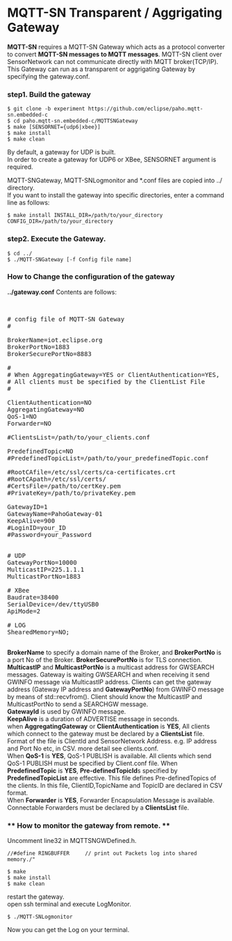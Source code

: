 # MQTT-SN Transparent / Aggrigating Gateway

**MQTT-SN** requires a MQTT-SN Gateway which acts as a protocol converter to convert **MQTT-SN messages to MQTT messages**. MQTT-SN client over SensorNetwork can not communicate directly with MQTT broker(TCP/IP).   
This Gateway can run as a transparent or aggrigating Gateway by specifying the gateway.conf.

### **step1. Build the gateway**   
````
$ git clone -b experiment https://github.com/eclipse/paho.mqtt-sn.embedded-c   
$ cd paho.mqtt-sn.embedded-c/MQTTSNGateway       
$ make [SENSORNET={udp6|xbee}] 
$ make install   
$ make clean    
````      
By default, a gateway for UDP is built.    
In order to create a gateway for UDP6 or XBee, SENSORNET argument is required.  
 
MQTT-SNGateway, MQTT-SNLogmonitor and *.conf files are copied into ../ directory.    
If you want to install the gateway into specific directories, enter a command line as follows:
````
$ make install INSTALL_DIR=/path/to/your_directory CONFIG_DIR=/path/to/your_directory
````

    
### **step2. Execute the Gateway.**     

````    
$ cd ../   
$ ./MQTT-SNGateway [-f Config file name]
````   


### **How to Change the configuration of the gateway**    
**../gateway.conf**   Contents are follows: 
   
<pre><dev>    

# config file of MQTT-SN Gateway
#

BrokerName=iot.eclipse.org
BrokerPortNo=1883
BrokerSecurePortNo=8883

#
# When AggregatingGateway=YES or ClientAuthentication=YES,
# All clients must be specified by the ClientList File  
#

ClientAuthentication=NO
AggregatingGateway=NO
QoS-1=NO
Forwarder=NO

#ClientsList=/path/to/your_clients.conf

PredefinedTopic=NO
#PredefinedTopicList=/path/to/your_predefinedTopic.conf

#RootCAfile=/etc/ssl/certs/ca-certificates.crt
#RootCApath=/etc/ssl/certs/
#CertsFile=/path/to/certKey.pem
#PrivateKey=/path/to/privateKey.pem

GatewayID=1
GatewayName=PahoGateway-01
KeepAlive=900
#LoginID=your_ID
#Password=your_Password


# UDP
GatewayPortNo=10000
MulticastIP=225.1.1.1
MulticastPortNo=1883

# XBee
Baudrate=38400
SerialDevice=/dev/ttyUSB0
ApiMode=2

# LOG
ShearedMemory=NO;

</dev></pre>    

**BrokerName** to specify a domain name of the Broker, and **BrokerPortNo** is a port No of the Broker. **BrokerSecurePortNo** is for TLS connection.       
**MulticastIP** and **MulticastPortNo** is a multicast address for GWSEARCH messages. Gateway is waiting GWSEARCH  and when receiving it send GWINFO message via MulticastIP address. Clients can get the gateway address (Gateway IP address and **GatewayPortNo**) from GWINFO message by means of std::recvfrom().
Client should know the MulticastIP and MulticastPortNo to send a SEARCHGW message.    
**GatewayId** is used by GWINFO message.    
**KeepAlive** is a duration of ADVERTISE message in seconds.    
when **AggregatingGateway** or **ClientAuthentication** is **YES**, All clients which connect to the gateway must be declared by a **ClientsList** file.       
Format of the file is ClientId and SensorNetwork Address. e.g. IP address and Port No etc, in CSV. more detail see clients.conf.    
When **QoS-1** is **YES**, QoS-1 PUBLISH is available. All clients which send QoS-1 PUBLISH must be specified by Client.conf file. 
When **PredefinedTopic** is **YES**, **Pre-definedTopicId**s  specified by **PredefinedTopicList** are effective. This file defines Pre-definedTopics of the clients. In this file, ClientID,TopicName and TopicID are declared in CSV format.    
When **Forwarder** is **YES**, Forwarder Encapsulation Message is available. Connectable Forwarders must be declared by a **ClientsList** file.     
 

### ** How to monitor the gateway from remote. **

Uncomment line32 in MQTTSNGWDefined.h.

`//#define RINGBUFFER     // print out Packets log into shared memory./"`    
````    
$ make   
$ make install 
$ make clean
````
restart the gateway.    
open ssh terminal and execute LogMonitor.

`$ ./MQTT-SNLogmonitor`    

Now you can get the Log on your terminal.




